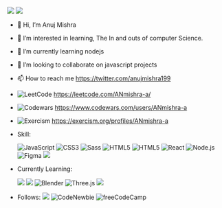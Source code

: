 ![](https://github-readme-stats.vercel.app/api?username=ANmishra-a&theme=blue-green) ![](https://github-readme-stats.vercel.app/api/top-langs/?username=ANmishra-a&theme=blue-green)

- 👋 Hi, I’m Anuj Mishra
- 👀 I’m interested in learning, The In and outs of computer Science. 
- 🌱 I’m currently learning nodejs
- 💞️ I’m looking to collaborate on javascript projects
- 📫 How to reach me https://twitter.com/anujmishra199
- ![LeetCode](https://img.shields.io/badge/LeetCode-grey?style=for-the-badge&logo=LeetCode&logoColor=#FFA116) https://leetcode.com/ANmishra-a/
- ![Codewars](https://img.shields.io/badge/Codewars-black?style=for-the-badge&logo=Codewars&logoColor=red) https://www.codewars.com/users/ANmishra-a
- ![Exercism](https://img.shields.io/badge/Exercism-grey?style=for-the-badge&logo=Exercism&logoColor=#009CAB) https://exercism.org/profiles/ANmishra-a
- Skill: 

     ![JavaScript](https://img.shields.io/badge/JavaScript-grey?style=for-the-badge&logo=JavaScript&logoColor=#F7DF1E)
     ![CSS3](https://img.shields.io/badge/CSS-orange?style=for-the-badge&logo=CSS3&logoColor=#1572B6)
     ![Sass](https://img.shields.io/badge/Sass-green?style=for-the-badge&logo=Sass&logoColor=#CC6699)
     ![HTML5](https://img.shields.io/badge/HTML-blue?style=for-the-badge&logo=HTML5&logoColor=#E34F26)
     ![HTML5](https://img.shields.io/badge/HTML5-white?style=for-the-badge&logo=HTML5&logoColor=#E34F26)
     ![React](https://img.shields.io/badge/ReactJs-black?style=for-the-badge&logo=React&logoColor=#61DAFB)
     ![Node.js](https://img.shields.io/badge/Node.js-purple?style=for-the-badge&logo=Node.js&logoColor=#339933)
     ![Figma](https://img.shields.io/badge/Figma-black?style=for-the-badge&logo=Figma&logoColor=#F24E1E)
     ![](https://img.shields.io/badge/Jest-323330?style=for-the-badge&logo=Jest&logoColor=white)
 - Currently Learning:

      ![](https://img.shields.io/badge/MongoDB-4EA94B?style=for-the-badge&logo=mongodb&logoColor=white)
      ![](https://img.shields.io/badge/MySQL-00000F?style=for-the-badge&logo=mysql&logoColor=white)
      ![Blender](https://img.shields.io/badge/Blender-blue?style=for-the-badge&logo=Blender&logoColor=#F5792A)
      ![Three.js](https://img.shields.io/badge/Three.js-black?style=for-the-badge&logo=Three.js&logoColor=#000000)
      ![](https://img.shields.io/badge/Redux-593D88?style=for-the-badge&logo=redux&logoColor=white)
      
  
 
  - Follows:
  ![](https://img.shields.io/badge/Exercism-009CAB?style=for-the-badge&logo=exercism&logoColor=white)
 ![CodeNewbie](https://img.shields.io/badge/CodeNewbie-green?style=for-the-badge&logo=CodeNewbie&logoColor=#9013FE)
![freeCodeCamp](https://img.shields.io/badge/freeCodeCamp-gray?style=for-the-badge&logo=freeCodeCamp&logoColor=#0A0A23)



<!---
ANmishra-a/ANmishra-a is a ✨ special ✨ repository because its `README.md` (this file) appears on your GitHub profile.
You can click the Preview link to take a look at your changes.
--->
